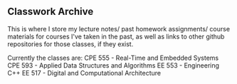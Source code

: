 ## Classwork Archive

This is where I store my lecture notes/ past homework assignments/ course materials for courses I've taken in the past, as well as links to other github repositories for those classes, if they exist.

Currently the classes are:
CPE 555 - Real-Time and Embedded Systems
CPE 593 - Applied Data Structures and Algorithms
EE 553 - Engineering C++
EE 517 - Digital and Computational Architecture

